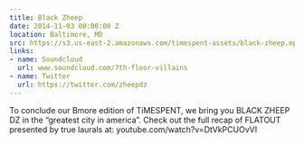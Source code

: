 ```yaml
---
title: Black Zheep
date: 2014-11-03 00:00:00 Z
location: Baltimore, MD
src: https://s3.us-east-2.amazonaws.com/timespent-assets/black-zheep.mp4
links:
- name: Soundcloud
  url: www.soundcloud.com/7th-floor-villains
- name: Twitter
  url: https://twitter.com/zheepdz
---
```


To conclude our Bmore edition of TiMESPENT, we bring you BLACK ZHEEP DZ in the “greatest city in america”. Check out the full recap of FLATOUT presented by true laurals at: youtube.com/watch?v=DtVkPCUOvVI
